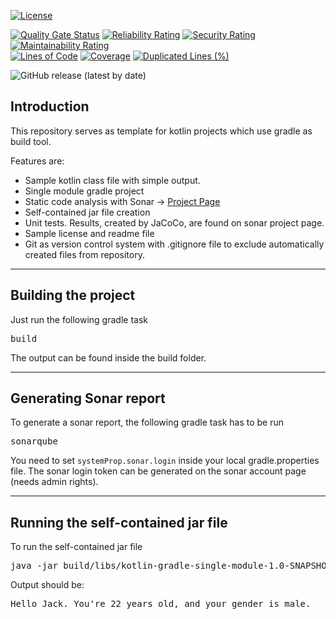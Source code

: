 [![License](https://img.shields.io/badge/License-Apache%202.0-yellow.svg)](https://opensource.org/licenses/Apache-2.0)

[![Quality Gate Status](https://sonarcloud.io/api/project_badges/measure?project=com.github.lahresdev%3Akotlin-gradle-single-module&metric=alert_status)](https://sonarcloud.io/dashboard?id=com.github.lahresdev%3Akotlin-gradle-single-module)
[![Reliability Rating](https://sonarcloud.io/api/project_badges/measure?project=com.github.lahresdev%3Akotlin-gradle-single-module&metric=reliability_rating)](https://sonarcloud.io/dashboard?id=com.github.lahresdev%3Akotlin-gradle-single-module)
[![Security Rating](https://sonarcloud.io/api/project_badges/measure?project=com.github.lahresdev%3Akotlin-gradle-single-module&metric=security_rating)](https://sonarcloud.io/dashboard?id=com.github.lahresdev%3Akotlin-gradle-single-module)
[![Maintainability Rating](https://sonarcloud.io/api/project_badges/measure?project=com.github.lahresdev%3Akotlin-gradle-single-module&metric=sqale_rating)](https://sonarcloud.io/dashboard?id=com.github.lahresdev%3Akotlin-gradle-single-module)
<br>[![Lines of Code](https://sonarcloud.io/api/project_badges/measure?project=com.github.lahresdev%3Akotlin-gradle-single-module&metric=ncloc)](https://sonarcloud.io/dashboard?id=com.github.lahresdev%3Akotlin-gradle-single-module)
[![Coverage](https://sonarcloud.io/api/project_badges/measure?project=com.github.lahresdev%3Akotlin-gradle-single-module&metric=coverage)](https://sonarcloud.io/dashboard?id=com.github.lahresdev%3Akotlin-gradle-single-module)
[![Duplicated Lines (%)](https://sonarcloud.io/api/project_badges/measure?project=com.github.lahresdev%3Akotlin-gradle-single-module&metric=duplicated_lines_density)](https://sonarcloud.io/dashboard?id=com.github.lahresdev%3Akotlin-gradle-single-module)

![GitHub release (latest by date)](https://img.shields.io/github/v/release/Lahres-Dev/kotlin-gradle-single-module)

## Introduction
This repository serves as template for kotlin projects which use gradle as build tool. 

Features are:
 * Sample kotlin class file with simple output.
 * Single module gradle project
 * Static code analysis with Sonar -> [Project Page](https://sonarcloud.io/dashboard?id=com.github.lahresdev%3Akotlin-gradle-single-module)
 * Self-contained jar file creation
 * Unit tests. Results, created by JaCoCo, are found on sonar project page.
 * Sample license and readme file
 * Git as version control system with .gitignore file to exclude automatically created files from repository.

---

## Building the project
Just run the following gradle task
<pre>
build
</pre>
The output can be found inside the build folder.

---

## Generating Sonar report
To generate a sonar report, the following gradle task has to be run
<pre>
sonarqube
</pre>
You need to set <code>systemProp.sonar.login</code> inside your local gradle.properties file.
The sonar login token can be generated on the sonar account page (needs admin rights).

---

## Running the self-contained jar file
To run the self-contained jar file
<pre>
java -jar build/libs/kotlin-gradle-single-module-1.0-SNAPSHOT.jar
</pre>
Output should be:
<pre>
Hello Jack. You're 22 years old, and your gender is male.
</pre>
